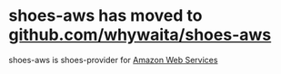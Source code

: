# shoes-aws has moved to [github.com/whywaita/shoes-aws](https://github.com/whywaita/shoes-aws)

shoes-aws is shoes-provider for [Amazon Web Services](https://aws.amazon.com)
